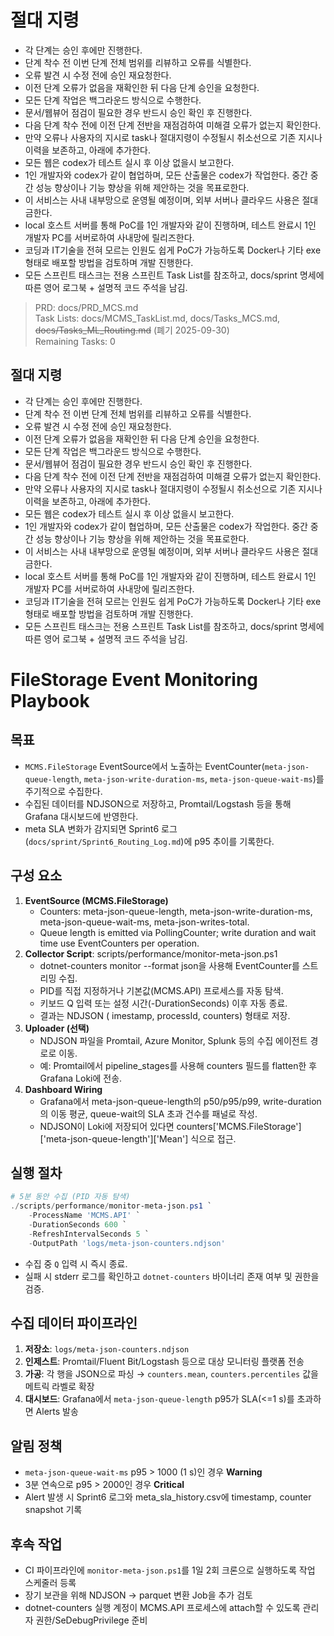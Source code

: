 # 절대 지령
- 각 단계는 승인 후에만 진행한다.
- 단계 착수 전 이번 단계 전체 범위를 리뷰하고 오류를 식별한다.
- 오류 발견 시 수정 전에 승인 재요청한다.
- 이전 단계 오류가 없음을 재확인한 뒤 다음 단계 승인을 요청한다.
- 모든 단계 작업은 백그라운드 방식으로 수행한다.
- 문서/웹뷰어 점검이 필요한 경우 반드시 승인 확인 후 진행한다.
- 다음 단계 착수 전에 이전 단계 전반을 재점검하여 미해결 오류가 없는지 확인한다.
- 만약 오류나 사용자의 지시로 task나 절대지령이 수정될시 취소선으로 기존 지시나 이력을 보존하고, 아래에 추가한다.
- 모든 웹은 codex가 테스트 실시 후 이상 없을시 보고한다.
- 1인 개발자와 codex가 같이 협업하며, 모든 산출물은 codex가 작업한다. 중간 중간 성능 향상이나 기능 향상을 위해 제안하는 것을 목표로한다.
- 이 서비스는 사내 내부망으로 운영될 예정이며, 외부 서버나 클라우드 사용은 절대 금한다.
- local 호스트 서버를 통해 PoC를 1인 개발자와 같이 진행하며, 테스트 완료시 1인 개발자 PC를 서버로하여 사내망에 릴리즈한다.
- 코딩과 IT기술을 전혀 모르는 인원도 쉽게 PoC가 가능하도록 Docker나 기타 exe 형태로 배포할 방법을 검토하며 개발 진행한다.
- 모든 스프린트 태스크는 전용 스프린트 Task List를 참조하고, docs/sprint 명세에 따른 영어 로그북 + 설명적 코드 주석을 남김.

> PRD: docs/PRD_MCS.md  
> Task Lists: docs/MCMS_TaskList.md, docs/Tasks_MCS.md, ~~docs/Tasks_ML_Routing.md~~ (폐기 2025-09-30)  
> Remaining Tasks: 0

## 절대 지령
- 각 단계는 승인 후에만 진행한다.
- 단계 착수 전 이번 단계 전체 범위를 리뷰하고 오류를 식별한다.
- 오류 발견 시 수정 전에 승인 재요청한다.
- 이전 단계 오류가 없음을 재확인한 뒤 다음 단계 승인을 요청한다.
- 모든 단계 작업은 백그라운드 방식으로 수행한다.
- 문서/웹뷰어 점검이 필요한 경우 반드시 승인 확인 후 진행한다.
- 다음 단계 착수 전에 이전 단계 전반을 재점검하여 미해결 오류가 없는지 확인한다.
- 만약 오류나 사용자의 지시로 task나 절대지령이 수정될시 취소선으로 기존 지시나 이력을 보존하고, 아래에 추가한다.
- 모든 웹은 codex가 테스트 실시 후 이상 없을시 보고한다.
- 1인 개발자와 codex가 같이 협업하며, 모든 산출물은 codex가 작업한다. 중간 중간 성능 향상이나 기능 향상을 위해 제안하는 것을 목표로한다.
- 이 서비스는 사내 내부망으로 운영될 예정이며, 외부 서버나 클라우드 사용은 절대 금한다.
- local 호스트 서버를 통해 PoC를 1인 개발자와 같이 진행하며, 테스트 완료시 1인 개발자 PC를 서버로하여 사내망에 릴리즈한다.
- 코딩과 IT기술을 전혀 모르는 인원도 쉽게 PoC가 가능하도록 Docker나 기타 exe 형태로 배포할 방법을 검토하며 개발 진행한다.
- 모든 스프린트 태스크는 전용 스프린트 Task List를 참조하고, docs/sprint 명세에 따른 영어 로그북 + 설명적 코드 주석을 남김.
# FileStorage Event Monitoring Playbook

## 목표
- `MCMS.FileStorage` EventSource에서 노출하는 EventCounter(`meta-json-queue-length`, `meta-json-write-duration-ms`, `meta-json-queue-wait-ms`)를 주기적으로 수집한다.
- 수집된 데이터를 NDJSON으로 저장하고, Promtail/Logstash 등을 통해 Grafana 대시보드에 반영한다.
- meta SLA 변화가 감지되면 Sprint6 로그(`docs/sprint/Sprint6_Routing_Log.md`)에 p95 추이를 기록한다.

## 구성 요소
1. **EventSource (MCMS.FileStorage)**
   - Counters: meta-json-queue-length, meta-json-write-duration-ms, meta-json-queue-wait-ms, meta-json-writes-total.
   - Queue length is emitted via PollingCounter; write duration and wait time use EventCounters per operation.
2. **Collector Script**: scripts/performance/monitor-meta-json.ps1
   - dotnet-counters monitor --format json을 사용해 EventCounter를 스트리밍 수집.
   - PID를 직접 지정하거나 기본값(MCMS.API) 프로세스를 자동 탐색.
   - 키보드 Q 입력 또는 설정 시간(-DurationSeconds) 이후 자동 종료.
   - 결과는 NDJSON (	imestamp, processId, counters) 형태로 저장.
3. **Uploader (선택)**
   - NDJSON 파일을 Promtail, Azure Monitor, Splunk 등의 수집 에이전트 경로로 이동.
   - 예: Promtail에서 pipeline_stages를 사용해 counters 필드를 flatten한 후 Grafana Loki에 전송.
4. **Dashboard Wiring**
   - Grafana에서 meta-json-queue-length의 p50/p95/p99, write-duration의 이동 평균, queue-wait의 SLA 초과 건수를 패널로 작성.
   - NDJSON이 Loki에 저장되어 있다면 counters['MCMS.FileStorage']['meta-json-queue-length']['Mean'] 식으로 접근.
## 실행 절차
```powershell
# 5분 동안 수집 (PID 자동 탐색)
./scripts/performance/monitor-meta-json.ps1 `
    -ProcessName 'MCMS.API' `
    -DurationSeconds 600 `
    -RefreshIntervalSeconds 5 `
    -OutputPath 'logs/meta-json-counters.ndjson'
```
- 수집 중 `Q` 입력 시 즉시 종료.
- 실패 시 stderr 로그를 확인하고 `dotnet-counters` 바이너리 존재 여부 및 권한을 검증.

## 수집 데이터 파이프라인
1. **저장소**: `logs/meta-json-counters.ndjson`
2. **인제스트**: Promtail/Fluent Bit/Logstash 등으로 대상 모니터링 플랫폼 전송
3. **가공**: 각 행을 JSON으로 파싱 → `counters.mean`, `counters.percentiles` 값을 메트릭 라벨로 확장
4. **대시보드**: Grafana에서 `meta-json-queue-length` p95가 SLA(<=1 s)를 초과하면 Alerts 발송

## 알림 정책
- `meta-json-queue-wait-ms` p95 > 1000 (1 s)인 경우 **Warning**
- 3분 연속으로 p95 > 2000인 경우 **Critical**
- Alert 발생 시 Sprint6 로그와 meta_sla_history.csv에 timestamp, counter snapshot 기록

## 후속 작업
- CI 파이프라인에 `monitor-meta-json.ps1`를 1일 2회 크론으로 실행하도록 작업 스케줄러 등록
- 장기 보관을 위해 NDJSON -> parquet 변환 Job을 추가 검토
- dotnet-counters 실행 계정이 MCMS.API 프로세스에 attach할 수 있도록 관리자 권한/SeDebugPrivilege 준비



